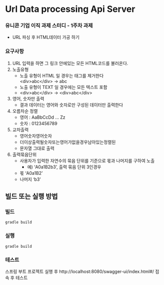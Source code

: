 # Url Data processing Api Server

### 유니콘 기업 이직 과제 스터디 - 1주차 과제
- URL 파싱 후 HTML데이터 가공 하기

### 요구사항

1. URL 입력을 하면 그 링크 안에있는 모든 HTML코드를 불러온다.
2. 노출유형
   - 노출 유형이 HTML 일 경우는 태그를 제거한다  
   \<div>abc\</div> -> abc
   - 노출 유형이 TEXT 일 경우에는 모든 텍스트 포함 
   - \<div>abc\</div> -> \<div>abc\</div>
3. 영어, 숫자만 출력
   - 결과 데이터는 영어와 숫자로만 구성된 데이터만 출력한다
4. 오름차순 정렬
   - 영어 : AaBbCcDd ... Zz
   - 숫자 : 0123456789
5. 교차출력
   - 영어숫자영어숫자
   - 더이상출력될숫자또는영어가없을경우남아있는정렬된
   - 문자열 그대로 출력
6. 출력묶음단위
   - 사용자가 입력한 자연수의 묶음 단위를 기준으로 몫과 나머지를 구하여 노출
     - 예) ‘A0a1B2b3’, 출력 묶음 단위 3인경우
   - 몫 ‘A0a1B2’
   - 나머지 ‘b3’
   

## 빌드 또는 실행 방법
### 빌드
```
gradle build
```

### 실행
```
gradle build
```
### 테스트
스프링 부트 프로젝트 실행 후 http://localhost:8080/swagger-ui/index.html#/ 접속 후 테스트


